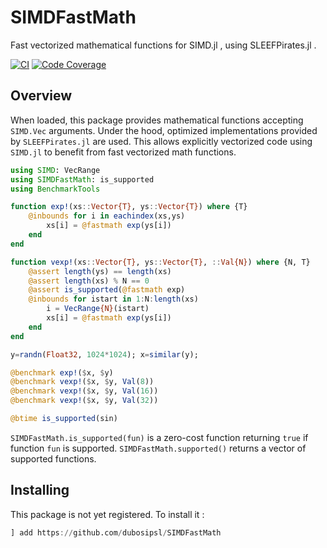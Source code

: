 # SIMDFastMath

Fast vectorized mathematical functions for SIMD.jl , using SLEEFPirates.jl .

[![CI](https://github.com/dubosipsl/SIMDFastMath/actions/workflows/CI.yml/badge.svg)](https://github.com/dubosipsl/SIMDFastMath/actions/workflows/CI.yml)
[![Code Coverage](https://codecov.io/gh/dubosipsl/SIMDFastMath/branch/main/graph/badge.svg)](https://codecov.io/gh/dubosipsl/SIMDFastMath) 

## Overview

When loaded, this package provides mathematical functions accepting `SIMD.Vec` arguments. Under the hood, optimized implementations provided by `SLEEFPirates.jl` are used. This allows explicitly vectorized code using `SIMD.jl` to benefit from fast vectorized math functions.

```Julia
using SIMD: VecRange
using SIMDFastMath: is_supported
using BenchmarkTools

function exp!(xs::Vector{T}, ys::Vector{T}) where {T}
    @inbounds for i in eachindex(xs,ys)
        xs[i] = @fastmath exp(ys[i])
    end
end

function vexp!(xs::Vector{T}, ys::Vector{T}, ::Val{N}) where {N, T}
    @assert length(ys) == length(xs)
    @assert length(xs) % N == 0
    @assert is_supported(@fastmath exp)
    @inbounds for istart in 1:N:length(xs)
        i = VecRange{N}(istart)
        xs[i] = @fastmath exp(ys[i])
    end
end

y=randn(Float32, 1024*1024); x=similar(y);

@benchmark exp!($x, $y)
@benchmark vexp!($x, $y, Val(8))
@benchmark vexp!($x, $y, Val(16))
@benchmark vexp!($x, $y, Val(32))

@btime is_supported(sin)
```

`SIMDFastMath.is_supported(fun)` is a zero-cost function returning `true` if function `fun` is supported. `SIMDFastMath.supported()` returns a vector of supported functions.


## Installing

This package is not yet registered. To install it :
```Julia
] add https://github.com/dubosipsl/SIMDFastMath
```
